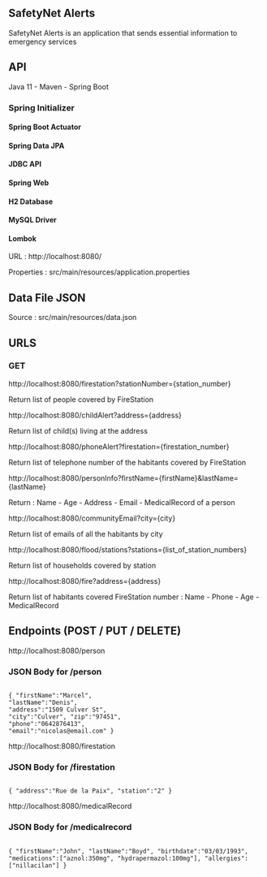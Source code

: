 <h2>SafetyNet Alerts</h2>

SafetyNet Alerts is an application that sends essential information to emergency services

<h2>API</h2>

Java 11 -
Maven -
Spring Boot 
<h3>Spring Initializer</h3>
<h4>Spring Boot Actuator</h4>
<h4>Spring Data JPA</h4>
<h4>JDBC API</h4>
<h4>Spring Web</h4>
<h4>H2 Database</h4>
<h4>MySQL Driver</h4>
<h4>Lombok</h4>

URL : http://localhost:8080/

Properties : src/main/resources/application.properties

<h2>Data File JSON</h2>

Source : src/main/resources/data.json


<h2>URLS</h2>
<h3>GET</h3>

http://localhost:8080/firestation?stationNumber={station_number}

Return list of people covered by FireStation

http://localhost:8080/childAlert?address={address}

Return list of child(s) living at the address

http://localhost:8080/phoneAlert?firestation={firestation_number}

Return list of telephone number of the habitants covered by FireStation

http://localhost:8080/personInfo?firstName={firstName}&lastName={lastName}

Return : Name - Age - Address - Email - MedicalRecord of a person

http://localhost:8080/communityEmail?city={city}

Return list of emails of all the habitants by city

http://localhost:8080/flood/stations?stations={list_of_station_numbers}

Return list of households covered by station

http://localhost:8080/fire?address={address}

Return list of habitants covered FireStation number : Name - Phone - Age - MedicalRecord


<h2>Endpoints (POST / PUT / DELETE)</h2>

http://localhost:8080/person

<h3>JSON Body for /person</h3>

<code>
{ "firstName":"Marcel", 
"lastName":"Denis", 
"address":"1509 Culver St", 
"city":"Culver", "zip":"97451", 
"phone":"0642876413", 
"email":"nicolas@email.com" }
</code>

http://localhost:8080/firestation

<h3>JSON Body for /firestation</h3>

<code>
{ "address":"Rue de la Paix", "station":"2" }
</code>

http://localhost:8080/medicalRecord

<h3>JSON Body for /medicalrecord</h3>

<code>
{ "firstName":"John", "lastName":"Boyd", "birthdate":"03/03/1993", "medications":["aznol:350mg", "hydrapermazol:100mg"], "allergies":["nillacilan"] }</code>


